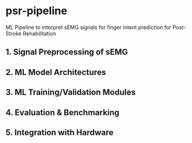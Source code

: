 # psr-pipeline
ML Pipeline to interpret sEMG signals for finger intent prediction for Post-Stroke Rehabilitation

## 1. Signal Preprocessing of sEMG

## 2. ML Model Architectures

## 3. ML Training/Validation Modules

## 4. Evaluation & Benchmarking

## 5. Integration with Hardware
